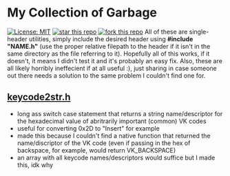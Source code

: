 # My Collection of Garbage
[![License: MIT](https://img.shields.io/badge/License-MIT-yellow.svg)](https://opensource.org/licenses/MIT) [![star this repo](https://githubbadges.com/star.svg?user=ethanxo&repo=the-great-pacific-garbage-patch&style=flat)](https://github.com/ethanxo/the-great-pacific-garbage-patch) [![fork this repo](https://githubbadges.com/fork.svg?user=ethanxo&repo=the-great-pacific-garbage-patch&style=flat)](https://github.com/ethanxo/the-great-pacific-garbage-patch/fork)
All of these are single-header utilities, simply include the desired header using **#include "NAME.h"** (use the proper relative filepath to the header if it isn't in the same directory as the file referring to it). Hopefully all of this works, if it doesn't, it means I didn't test it and it's probably an easy fix. Also, these are all likely horribly ineffecient if at all useful :), just sharing in case someone out there needs a solution to the same problem I couldn't find one for.
## [keycode2str.h](https://github.com/ethanxo/the-great-pacific-garbage-patch/blob/master/keycode2str.h)
- long ass switch case statement that returns a string name/descriptor for the hexadecimal value of abritrarily important (common) VK codes
- useful for converting 0x2D to "Insert" for example
- made this because I couldn't find a native function that returned the name/discriptor of the VK code (even if passing in the hex of backspace, for example, would return VK_BACKSPACE)
- an array with all keycode names/descriptors would suffice but I made this, idk why
